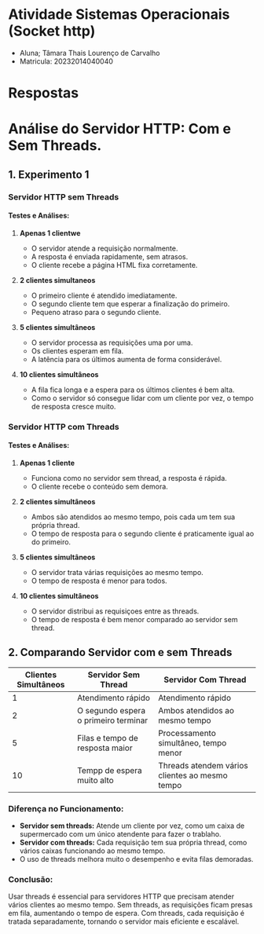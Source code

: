 # Atividade Sistemas Operacionais (Socket http)
- Aluna; Tâmara Thais Lourenço de Carvalho
- Matricula: 20232014040040
# Respostas 
# Análise do Servidor HTTP: Com e Sem Threads.

## 1. Experimento 1

### Servidor HTTP sem Threads

#### Testes e Análises:

1. **Apenas 1 clientwe**

   - O servidor atende a requisição normalmente.
   - A resposta é enviada rapidamente, sem atrasos.
   - O cliente recebe a página HTML fixa corretamente.

2. **2 clientes simultaneos**

   - O primeiro cliente é atendido imediatamente.
   - O segundo cliente tem que esperar a finalização do primeiro.
   - Pequeno atraso para o segundo cliente.

3. **5 clientes simultâneos**

   - O servidor processa as requisições uma por uma.
   - Os clientes esperam em fila.
   - A latência para os últimos aumenta de forma considerável.

4. **10 clientes simultâneos**

   - A fila fica longa e a espera para os últimos clientes é bem alta.
   - Como o servidor só consegue lidar com um cliente por vez, o tempo de resposta cresce muito.

### Servidor HTTP com Threads

#### Testes e Análises:

1. **Apenas 1 cliente**

   - Funciona como no servidor sem thread, a resposta é rápida.
   - O cliente recebe o conteúdo sem demora.

2. **2 clientes simultâneos**

   - Ambos são atendidos ao mesmo tempo, pois cada um tem sua própria thread.
   - O tempo de resposta para o segundo cliente é praticamente igual ao do primeiro.

3. **5 clientes simultâneos**

   - O servidor trata várias requisições ao mesmo tempo.
   - O tempo de resposta é menor para todos.

4. **10 clientes simultâneos**

   - O servidor distribui as requisiçoes entre as threads.
   - O tempo de resposta é bem menor comparado ao servidor sem thread.

## 2. Comparando Servidor com e sem Threads

| Clientes Simultâneos | Servidor Sem Thread                  | Servidor Com Thread                            |
| -------------------- | ------------------------------------ | ---------------------------------------------- |
| 1                    | Atendimento rápido                   | Atendimento rápido                             |
| 2                    | O segundo espera o primeiro terminar | Ambos atendidos ao mesmo tempo                 |
| 5                    | Filas e tempo de resposta maior      | Processamento simultâneo, tempo menor          |
| 10                   | Tempp de espera muito alto           | Threads atendem vários clientes ao mesmo tempo |

### Diferença no Funcionamento:

- **Servidor sem threads:** Atende um cliente por vez, como um caixa de supermercado com um único atendente para fazer o trablaho.
- **Servidor com threads:** Cada requisição tem sua própria thread, como vários caixas funcionando ao mesmo tempo.
- O uso de threads melhora muito o desempenho e evita filas demoradas.

### Conclusão:

Usar threads é essencial para servidores HTTP que precisam atender vários clientes ao mesmo tempo. Sem threads, as requisições ficam presas em fila, aumentando o tempo de espera. Com threads, cada requisição é tratada separadamente, tornando o servidor mais eficiente e escalável.


